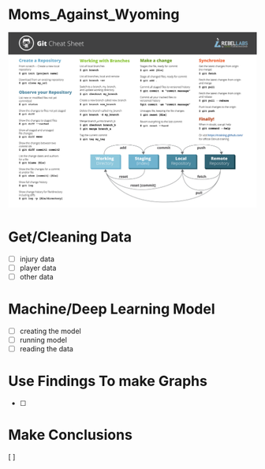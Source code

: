 # Moms_Against_Wyoming
![alt text](GitCommands.png)

# Get/Cleaning Data
- [ ] injury data
- [ ] player data
- [ ] other data

# Machine/Deep Learning Model
-[ ] creating the model
-[ ] running model
-[ ] reading the data

# Use Findings To make Graphs
-[ ] 

# Make Conclusions
[ ]